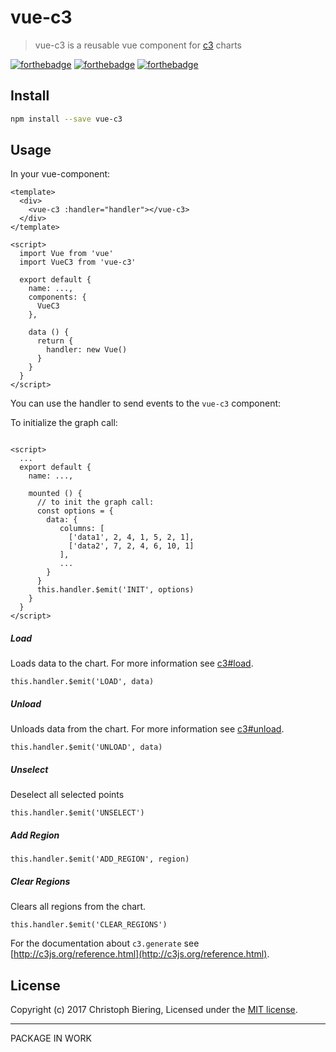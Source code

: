 # vue-c3

> vue-c3 is a reusable vue component for [c3](https://github.com/c3js/c3) charts

[![forthebadge](http://forthebadge.com/images/badges/built-with-love.svg)](http://forthebadge.com)
[![forthebadge](http://forthebadge.com/images/badges/made-with-vue.svg)](http://forthebadge.com)
[![forthebadge](http://forthebadge.com/images/badges/uses-js.svg)](http://forthebadge.com)

## Install

```bash
npm install --save vue-c3
```

## Usage

In your vue-component:

```vue
<template>
  <div>
    <vue-c3 :handler="handler"></vue-c3>
  </div>
</template>

<script>
  import Vue from 'vue'
  import VueC3 from 'vue-c3'

  export default {
    name: ...,
    components: {
      VueC3
    },

    data () {
      return {
        handler: new Vue()
      }
    }
  }
</script>
```

You can use the handler to send events to the `vue-c3` component:

To initialize the graph call:

```vue

<script>
  ...
  export default {
    name: ...,

    mounted () {
      // to init the graph call:
      const options = {
        data: {
           columns: [
             ['data1', 2, 4, 1, 5, 2, 1],
             ['data2', 7, 2, 4, 6, 10, 1]
           ],
           ... 
        }
      }
      this.handler.$emit('INIT', options)
    }
  }
</script>
```

##### Load

Loads data to the chart. For more information see [c3#load](http://c3js.org/reference.html#api-load).

```
this.handler.$emit('LOAD', data)
```

##### Unload

Unloads data from the chart. For more information see [c3#unload](http://c3js.org/reference.html#api-unload).

```
this.handler.$emit('UNLOAD', data)
```

##### Unselect

Deselect all selected points

```
this.handler.$emit('UNSELECT')
```

##### Add Region

```
this.handler.$emit('ADD_REGION', region)
```

##### Clear Regions

Clears all regions from the chart.

```
this.handler.$emit('CLEAR_REGIONS')
```

For the documentation about `c3.generate` see [http://c3js.org/reference.html](http://c3js.org/reference.html).

## License

Copyright (c) 2017 Christoph Biering, Licensed under the [MIT license](./LICENSE).

---

PACKAGE IN WORK

